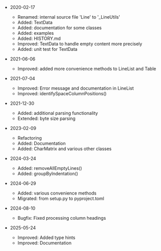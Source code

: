 * 2020-02-17
	* Renamed: internal source file 'Line' to '_LineUtils'
	* Added: TextData
	* Added: documentation for some classes
	* Added: examples
	* Added: HISTORY.md
	* Improved: TextData to handle empty content more precisely
	* Added: unit test for TextData

* 2021-06-06
	* Improved: added more convenience methods to LineList and Table

* 2021-07-04
	* Improved: Error message and documentation in LineList
	* Improved: identifySpaceColumnPositions()

* 2021-12-30
	* Added: additional parsing functionality
	* Extended: byte size parsing

* 2023-02-09
	* Refactoring
	* Added: Documentation
	* Added: CharMatrix and various other classes

* 2024-03-24
	* Added: removeAllEmptyLines()
	* Added: groupByIndentation()

* 2024-06-29
	* Added: various convenience methods
	* Migrated: from setup.py to pyproject.toml

* 2024-08-10
	* Bugfix: Fixed processing column headings

* 2025-05-24
	* Improved: Added type hints
	* Improved: Documentation


